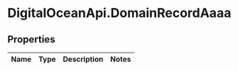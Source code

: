 # DigitalOceanApi.DomainRecordAaaa

## Properties
Name | Type | Description | Notes
------------ | ------------- | ------------- | -------------
